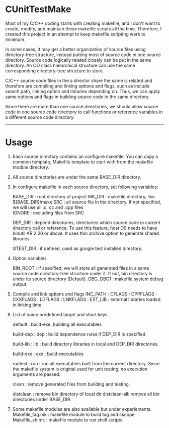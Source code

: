 CUnitTestMake
=============

Most of my C/C++ coding starts with creating makefile, and I don't want to
create, modify, and maintain these makefile scripts all the time. Therefore, I
created this project in an attempt to keep makefile scripting work to minimum.

In some cases, it may get a better organization of source files using
directory-tree structure, instead putting most of source code in one source
directory.  Source code logically related closely can be put in the same
directory.  An OO class hierarchical structure can use the same corresponding
directory-tree structure to store.

C/C++ source code files in the a director share the same is related and
therefore are compiling and linking options and flags, such as include search
path, linking option and libraries depending on.  Thus, we can apply same
options and flags in building source code in the same directory.

Since there are more than one source directories, we should allow source code in
one source code directory to call functions or reference variables in a
different source code directory.

--------------


Usage
==========================================

1) Each source directory contains an configure makefile.  You can copy a common
   template, Makefile.template to start with from the makefile module
   directory. 

2) All source directories are under the same BASE_DIR directory. 

3) In configure makefile in each source directory, set following variables:

      BASE_DIR  : root directory of project 
      MK_DIR    : makefile directory, like $(BASE_DIR)/make
      SRC       : all source file in the directory.  If not specified, we will 
                  use all .c, cc and .cpp files  
      IGNORE    : excluding files from SRC

      DEP_DIR   : depend directories, directories which source code in current
                  directory call or reference.  To use this feature, host OS
                  needs to have binutil AR 2.20 or above.  It uses thin
                  archive option to generate shared libraries.

      GTEST_DIR : if defined, used as google test installed directory.

4) Option variables

      BIN_ROOT  : if specified, we will store all generated files in a same
                  source code directory-tree structure under it.  If not, bin
                  directory is under its source directory (Default).
      DBG, DBG1 : makefile system debug output. 

5) Compile and link options and flags
      INC_PATH  :
      CFLAGS    :
      CPPFLAGS  :
      CXXFLAGS  :
      LDFLAGS   :
      LNKFLAGS  :
      EXT_LIB   : external libraries loaded in linking time.


4) List of some predefined target and short keys

      default   : build-exe, building all executables

      build-dep :
      dep       : build dependence rules if DEP_DIR is specified
   
      build-lib :
      lib       : build directory libraries in local and DEP_DIR directories.

      build-exe :
      exe       : build executables

      runtest   :
      run       : run all executables built from the current directory. Since
                  the makefile system is original used for unit testing, no
                  execution arguments are passed. 

     clean      : remove generated files from building and testing.

     distclean    : remove bin directory of local dir
     distclean-all: remove all bin directories under BASE_DIR

5) Some makefile modules are also available but under experiements.
   Makefile_tag.mk  : makefile module to build tag and cscope
   Makefile_sh.mk   : makefile module to run shell scripts




